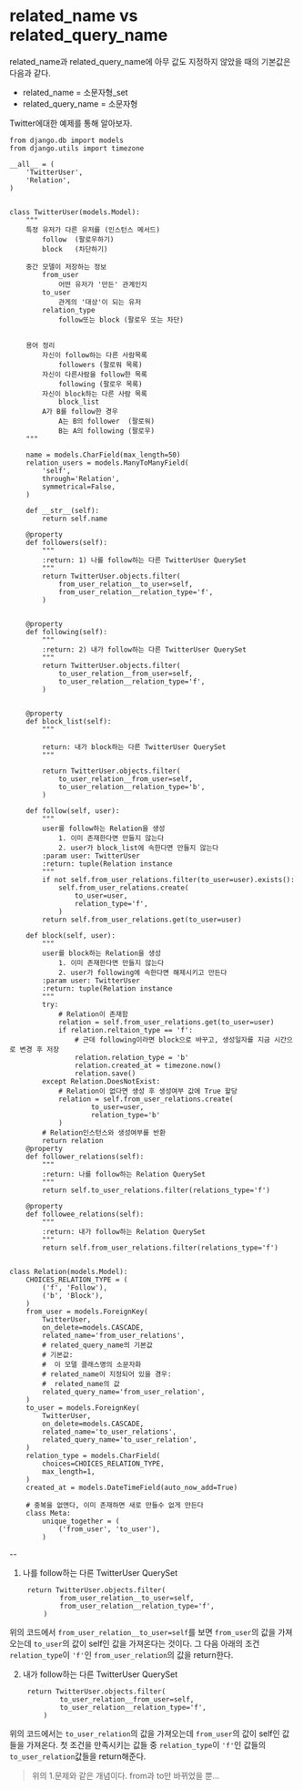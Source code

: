 # related\_name vs related\_query\_name

related\_name과 related\_query\_name에 아무 값도 지정하지 않았을 때의 기본값은 다음과 같다.

- related\_name = 소문자형\_set
- related\_query\_name = 소문자형

Twitter에대한 예제를 통해 알아보자. 

```
from django.db import models
from django.utils import timezone

__all__ = (
    'TwitterUser',
    'Relation',
)


class TwitterUser(models.Model):
    """
    특정 유저가 다른 유저를 (인스턴스 메서드)
        follow  (팔로우하기)
        block   (차단하기)

    중간 모델이 저장하는 정보
        from_user
            어떤 유저가 '만든' 관계인지
        to_user
            관게의 '대상'이 되는 유저
        relation_type
            follow또는 block (팔로우 또는 차단)


    용어 정리
        자신이 follow하는 다른 사람목록
            followers (팔로워 목록)
        자신이 다른사람을 follow한 목록
            following (팔로우 목록)
        자신이 block하는 다른 사람 목록
            block_list
        A가 B를 follow한 경우
            A는 B의 follower  (팔로워)
            B는 A의 following (팔로우)
    """
    
    name = models.CharField(max_length=50)
    relation_users = models.ManyToManyField(
        'self',
        through='Relation',
        symmetrical=False,
    )

    def __str__(self):
        return self.name

    @property
    def followers(self):
        """
        :return: 1) 나를 follow하는 다른 TwitterUser QuerySet
        """
        return TwitterUser.objects.filter(
            from_user_relation__to_user=self,
            from_user_relation__relation_type='f',
        )


    @property
    def following(self):
        """
        :return: 2) 내가 follow하는 다른 TwitterUser QuerySet
        """
        return TwitterUser.objects.filter(
            to_user_relation__from_user=self,
            to_user_relation__relation_type='f',
        )


    @property
    def block_list(self):
        """

        return: 내가 block하는 다른 TwitterUser QuerySet
        """

        return TwitterUser.objects.filter(
            to_user_relation__from_user=self,
            to_user_relation__relation_type='b',
        )

    def follow(self, user):
        """
        user를 follow하는 Relation을 생성
            1. 이미 존재한다면 만들지 않는다
            2. user가 block_list에 속한다면 만들지 않는다
        :param user: TwitterUser
        :return: tuple(Relation instance
        """
        if not self.from_user_relations.filter(to_user=user).exists():
            self.from_user_relations.create(
                to_user=user,
                relation_type='f',
            )
        return self.from_user_relations.get(to_user=user)

    def block(self, user):
        """
        user를 block하는 Relation을 생성
            1. 이미 존재한다면 만들지 않는다
            2. user가 following에 속한다면 해제시키고 만든다
        :param user: TwitterUser
        :return: tuple(Relation instance
        """
        try:
            # Relation이 존재함
            relation = self.from_user_relations.get(to_user=user)
            if relation.reltaion_type == 'f':
                # 근데 following이라면 block으로 바꾸고, 생성일자를 지금 시간으로 변경 후 저장
                relation.relation_type = 'b'
                relation.created_at = timezone.now()
                relation.save()
        except Relation.DoesNotExist:
            # Relation이 없다면 생성 후 생성여부 값에 True 할당
            relation = self.from_user_relations.create(
            		to_user=user, 
            		relation_type='b'
            )
        # Relation인스턴스와 생성여부를 반환
        return relation
    @property
    def follower_relations(self):
        """
        :return: 나를 follow하는 Relation QuerySet
        """
        return self.to_user_relations.filter(relations_type='f')

    @property
    def followee_relations(self):
        """
        :return: 내가 follow하는 Relation QuerySet
        """
        return self.from_user_relations.filter(relations_type='f')


class Relation(models.Model):
    CHOICES_RELATION_TYPE = (
        ('f', 'Follow'),
        ('b', 'Block'),
    )
    from_user = models.ForeignKey(
        TwitterUser,
        on_delete=models.CASCADE,
        related_name='from_user_relations',
        # related_query_name의 기본값
        # 기본값:
        #  이 모델 클래스명의 소문자화
        # related_name이 지정되어 있을 경우:
        #  related_name의 값
        related_query_name='from_user_relation',
    )
    to_user = models.ForeignKey(
        TwitterUser,
        on_delete=models.CASCADE,
        related_name='to_user_relations',
        related_query_name='to_user_relation',
    )
    relation_type = models.CharField(
        choices=CHOICES_RELATION_TYPE,
        max_length=1,
    )
    created_at = models.DateTimeField(auto_now_add=True)

    # 중복을 없앤다, 이미 존재하면 새로 만들수 없게 만든다
    class Meta:
        unique_together = (
            ('from_user', 'to_user'),
        )

```
--
1. 나를 follow하는 다른 TwitterUser QuerySet

		return TwitterUser.objects.filter(
	            from_user_relation__to_user=self,
	            from_user_relation__relation_type='f',
	        )
위의 코드에서 `from_user_relation__to_user=self`를 보면 `from_user`의 값을 가져오는데 `to_user`의 값이 self인 값을 가져온다는 것이다. 그 다음 아래의 조건 `relation_type`이 `'f'`인 `from_user_relation`의 값을 return한다.

2. 내가 follow하는 다른 TwitterUser QuerySet

		return TwitterUser.objects.filter(
	            to_user_relation__from_user=self,
	            to_user_relation__relation_type='f',
	        )
	        
위의 코드에서는 `to_user_relation`의 값을 가져오는데 `from_user`의 값이 self인 값들을 가져온다. 첫 조건을 만족시키는 값들 중 `relation_type`이 `'f'`인 값들의 `to_user_relation`값들을 return해준다.<br>
> 위의 1.문제와 같은 개념이다. from과 to만 바뀌었을 뿐...
